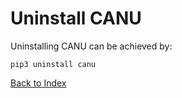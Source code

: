 
# Uninstall CANU

Uninstalling CANU can be achieved by: 

```
pip3 uninstall canu
```

[Back to Index](../index.md)
